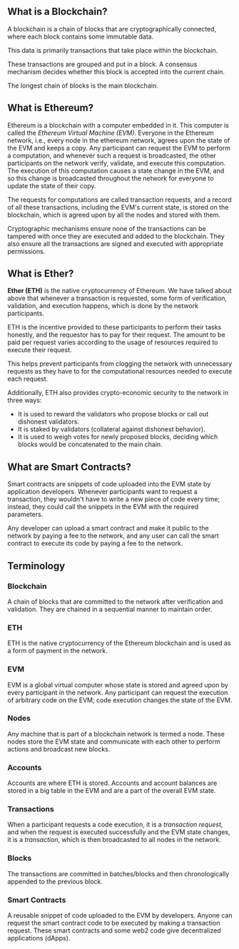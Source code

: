 ## What is a Blockchain?

A blockchain is a chain of blocks that are cryptographically connected, where each block contains some immutable data.

This data is primarily transactions that take place within the blockchain.

These transactions are grouped and put in a block. A consensus mechanism decides whether this block is accepted into the current chain.

The longest chain of blocks is the main blockchain.

## What is Ethereum?

Ethereum is a blockchain with a computer embedded in it. This computer is called the *Ethereum Virtual Machine (EVM)*. Everyone in the Ethereum network, i.e., every node in the ethereum network, agrees upon the state of the EVM and keeps a copy. Any participant can request the EVM to perform a computation, and whenever such a request is broadcasted, the other participants on the network verify, validate, and execute this computation. The execution of this computation causes a state change in the EVM, and so this change is broadcasted throughout the network for everyone to update the state of their copy.

The requests for computations are called transaction requests, and a record of all these transactions, including the EVM's current state, is stored on the blockchain, which is agreed upon by all the nodes and stored with them.

Cryptographic mechanisms ensure none of the transactions can be tampered with once they are executed and added to the blockchain. They also ensure all the transactions are signed and executed with appropriate permissions.

## What is Ether?

**Ether (ETH)** is the native cryptocurrency of Ethereum. We have talked about above that whenever a transaction is requested, some form of verification, validation, and execution happens, which is done by the network participants.

ETH is the incentive provided to these participants to perform their tasks honestly, and the requestor has to pay for their request. The amount to be paid per request varies according to the usage of resources required to execute their request.

This helps prevent participants from clogging the network with unnecessary requests as they have to for the computational resources needed to execute each request.

Additionally, ETH also provides crypto-economic security to the network in three ways:
- It is used to reward the validators who propose blocks or call out dishonest validators.
- It is staked by validators (collateral against dishonest behavior).
- It is used to weigh votes for newly proposed blocks, deciding which blocks would be concatenated to the main chain.

## What are Smart Contracts?

Smart contracts are snippets of code uploaded into the EVM state by application developers. Whenever participants want to request a transaction, they wouldn't have to write a new piece of code every time; instead, they could call the snippets in the EVM with the required parameters.

Any developer can upload a smart contract and make it public to the network by paying a fee to the network, and any user can call the smart contract to execute its code by paying a fee to the network.

## Terminology

### Blockchain
A chain of blocks that are committed to the network after verification and validation. They are chained in a sequential manner to maintain order.

### ETH
ETH is the native cryptocurrency of the Ethereum blockchain and is used as a form of payment in the network.

### EVM
EVM is a global virtual computer whose state is stored and agreed upon by every participant in the network. Any participant can request the execution of arbitrary code on the EVM; code execution changes the state of the EVM.

### Nodes
Any machine that is part of a blockchain network is termed a node. These nodes store the EVM state and communicate with each other to perform actions and broadcast new blocks.

### Accounts
Accounts are where ETH is stored. Accounts and account balances are stored in a big table in the EVM and are a part of the overall EVM state.

### Transactions
When a participant requests a code execution, it is a *transaction request*, and when the request is executed successfully and the EVM state changes, it is a *transaction*, which is then broadcasted to all nodes in the network.

### Blocks
The transactions are committed in batches/blocks and then chronologically appended to the previous block.

### Smart Contracts
A reusable snippet of code uploaded to the EVM by developers. Anyone can request the smart contract code to be executed by making a transaction request. These smart contracts and some web2 code give decentralized applications (dApps).
